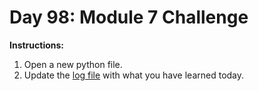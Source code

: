 # Day 98: Module 7 Challenge
**Instructions:** 
1. Open a new python file.
2. Update the [log file](../../log.md) with what you have learned today.
